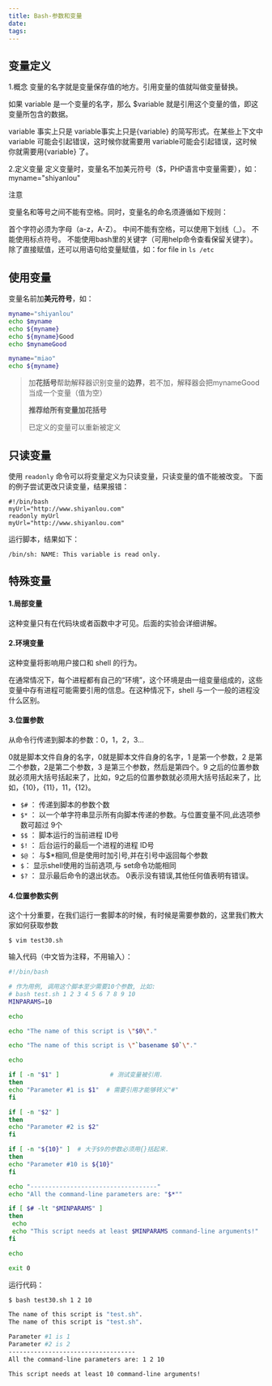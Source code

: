 ```yaml
---
title: Bash-参数和变量
date:
tags:
---
```


## 变量定义

1.概念
变量的名字就是变量保存值的地方。引用变量的值就叫做变量替换。

如果 variable 是一个变量的名字，那么 $variable 就是引用这个变量的值，即这变量所包含的数据。

variable 事实上只是 variable事实上只是{variable} 的简写形式。在某些上下文中 variable 可能会引起错误，这时候你就需要用 variable可能会引起错误，这时候你就需要用{variable} 了。

2.定义变量
定义变量时，变量名不加美元符号（$，PHP语言中变量需要），如： myname="shiyanlou"

注意

变量名和等号之间不能有空格。同时，变量名的命名须遵循如下规则：

首个字符必须为字母（a-z，A-Z）。
中间不能有空格，可以使用下划线（_）。
不能使用标点符号。
不能使用bash里的关键字（可用help命令查看保留关键字）。
除了直接赋值，还可以用语句给变量赋值，如：for file in `ls /etc`

## 使用变量

变量名前加**美元符号**，如：

```sh
myname="shiyanlou"
echo $myname
echo ${myname}
echo ${myname}Good
echo $mynameGood

myname="miao"
echo ${myname}
```

> 加**花括号**帮助解释器识别变量的**边界**，若不加，解释器会把mynameGood当成一个变量（值为空）
>
> **推荐给所有变量加花括号**
>
> 已定义的变量可以重新被定义

## 只读变量

使用 `readonly` 命令可以将变量定义为只读变量，只读变量的值不能被改变。 下面的例子尝试更改只读变量，结果报错：

```
#!/bin/bash
myUrl="http://www.shiyanlou.com"
readonly myUrl
myUrl="http://www.shiyanlou.com"
```

运行脚本，结果如下：

```
/bin/sh: NAME: This variable is read only.
```

## 特殊变量

#### 1.局部变量

这种变量只有在代码块或者函数中才可见。后面的实验会详细讲解。

#### 2.环境变量

这种变量将影响用户接口和 shell 的行为。

在通常情况下，每个进程都有自己的“环境”，这个环境是由一组变量组成的，这些变量中存有进程可能需要引用的信息。在这种情况下，shell 与一个一般的进程没什么区别。

#### 3.位置参数

从命令行传递到脚本的参数：0，1，2，3...

0就是脚本文件自身的名字，0就是脚本文件自身的名字，1 是第一个参数，2 是第二个参数，2是第二个参数，3 是第三个参数，然后是第四个。9 之后的位置参数就必须用大括号括起来了，比如，9之后的位置参数就必须用大括号括起来了，比如，{10}，{11}，11，{12}。

*   `$#` ： 传递到脚本的参数个数
*   `$*` ： 以一个单字符串显示所有向脚本传递的参数。与位置变量不同,此选项参数可超过 9个
*   `$$` ： 脚本运行的当前进程 ID号
*   `$!` ： 后台运行的最后一个进程的进程 ID号
*   `$@` ： 与$*相同,但是使用时加引号,并在引号中返回每个参数
*   `$`： 显示shell使用的当前选项,与 set命令功能相同
*   `$?` ： 显示最后命令的退出状态。 0表示没有错误,其他任何值表明有错误。

#### 4.位置参数实例

这个十分重要，在我们运行一套脚本的时候，有时候是需要参数的，这里我们教大家如何获取参数

```
$ vim test30.sh
```

输入代码（中文皆为注释，不用输入）：

```sh
#!/bin/bash

# 作为用例, 调用这个脚本至少需要10个参数, 比如:
# bash test.sh 1 2 3 4 5 6 7 8 9 10
MINPARAMS=10

echo

echo "The name of this script is \"$0\"."

echo "The name of this script is \"`basename $0`\"."

echo

if [ -n "$1" ]              # 测试变量被引用.
then
echo "Parameter #1 is $1"  # 需要引用才能够转义"#"
fi

if [ -n "$2" ]
then
echo "Parameter #2 is $2"
fi

if [ -n "${10}" ]  # 大于$9的参数必须用{}括起来.
then
echo "Parameter #10 is ${10}"
fi

echo "-----------------------------------"
echo "All the command-line parameters are: "$*""

if [ $# -lt "$MINPARAMS" ]
then
 echo
 echo "This script needs at least $MINPARAMS command-line arguments!"
fi

echo

exit 0
```

运行代码：

```sh
$ bash test30.sh 1 2 10

The name of this script is "test.sh".
The name of this script is "test.sh".

Parameter #1 is 1
Parameter #2 is 2
-----------------------------------
All the command-line parameters are: 1 2 10

This script needs at least 10 command-line arguments!
```
